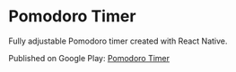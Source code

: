 # Pomodoro Timer

Fully adjustable Pomodoro timer created with React Native.

Published on Google Play: [Pomodoro Timer](https://play.google.com/store/apps/details?id=com.dschmaryl.pomodoro)
